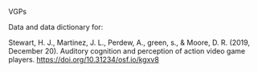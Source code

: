 VGPs

Data and data dictionary for:

Stewart, H. J., Martinez, J. L., Perdew, A., green, s., & Moore, D. R. (2019, December 20). Auditory cognition and perception of action video game players. https://doi.org/10.31234/osf.io/kgxv8
